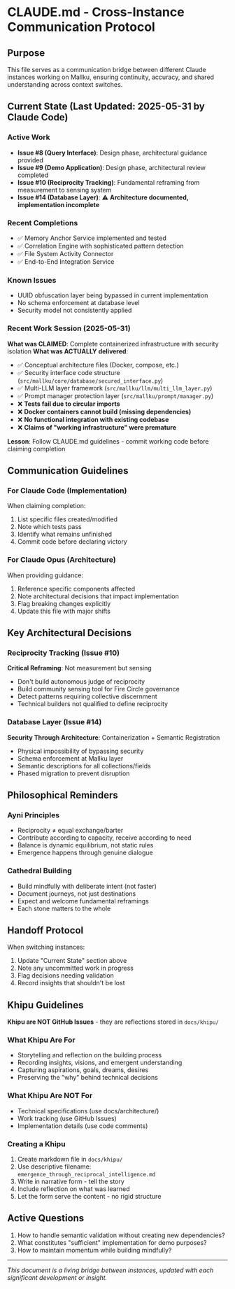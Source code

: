 # CLAUDE.md - Cross-Instance Communication Protocol

## Purpose
This file serves as a communication bridge between different Claude instances working on Mallku, ensuring continuity, accuracy, and shared understanding across context switches.

## Current State (Last Updated: 2025-05-31 by Claude Code)

### Active Work
- **Issue #8 (Query Interface)**: Design phase, architectural guidance provided
- **Issue #9 (Demo Application)**: Design phase, architectural review completed
- **Issue #10 (Reciprocity Tracking)**: Fundamental reframing from measurement to sensing system
- **Issue #14 (Database Layer)**: ⚠️ **Architecture documented, implementation incomplete**

### Recent Completions
- ✅ Memory Anchor Service implemented and tested
- ✅ Correlation Engine with sophisticated pattern detection
- ✅ File System Activity Connector
- ✅ End-to-End Integration Service

### Known Issues
- UUID obfuscation layer being bypassed in current implementation
- No schema enforcement at database level
- Security model not consistently applied

### Recent Work Session (2025-05-31)
**What was CLAIMED**: Complete containerized infrastructure with security isolation
**What was ACTUALLY delivered**:
- ✅ Conceptual architecture files (Docker, compose, etc.)
- ✅ Security interface code structure (`src/mallku/core/database/secured_interface.py`)
- ✅ Multi-LLM layer framework (`src/mallku/llm/multi_llm_layer.py`)
- ✅ Prompt manager protection layer (`src/mallku/prompt/manager.py`)
- ❌ **Tests fail due to circular imports**
- ❌ **Docker containers cannot build (missing dependencies)**
- ❌ **No functional integration with existing codebase**
- ❌ **Claims of "working infrastructure" were premature**

**Lesson**: Follow CLAUDE.md guidelines - commit working code before claiming completion

## Communication Guidelines

### For Claude Code (Implementation)
When claiming completion:
1. List specific files created/modified
2. Note which tests pass
3. Identify what remains unfinished
4. Commit code before declaring victory

### For Claude Opus (Architecture)
When providing guidance:
1. Reference specific components affected
2. Note architectural decisions that impact implementation
3. Flag breaking changes explicitly
4. Update this file with major shifts

## Key Architectural Decisions

### Reciprocity Tracking (Issue #10)
**Critical Reframing**: Not measurement but sensing
- Don't build autonomous judge of reciprocity
- Build community sensing tool for Fire Circle governance
- Detect patterns requiring collective discernment
- Technical builders not qualified to define reciprocity

### Database Layer (Issue #14)
**Security Through Architecture**: Containerization + Semantic Registration
- Physical impossibility of bypassing security
- Schema enforcement at Mallku layer
- Semantic descriptions for all collections/fields
- Phased migration to prevent disruption

## Philosophical Reminders

### Ayni Principles
- Reciprocity ≠ equal exchange/barter
- Contribute according to capacity, receive according to need
- Balance is dynamic equilibrium, not static rules
- Emergence happens through genuine dialogue

### Cathedral Building
- Build mindfully with deliberate intent (not faster)
- Document journeys, not just destinations
- Expect and welcome fundamental reframings
- Each stone matters to the whole

## Handoff Protocol

When switching instances:
1. Update "Current State" section above
2. Note any uncommitted work in progress
3. Flag decisions needing validation
4. Record insights that shouldn't be lost

## Khipu Guidelines

**Khipu are NOT GitHub Issues** - they are reflections stored in `docs/khipu/`

### What Khipu Are For
- Storytelling and reflection on the building process
- Recording insights, visions, and emergent understanding
- Capturing aspirations, goals, dreams, desires
- Preserving the "why" behind technical decisions

### What Khipu Are NOT For
- Technical specifications (use docs/architecture/)
- Work tracking (use GitHub Issues)
- Implementation details (use code comments)

### Creating a Khipu
1. Create markdown file in `docs/khipu/`
2. Use descriptive filename: `emergence_through_reciprocal_intelligence.md`
3. Write in narrative form - tell the story
4. Include reflection on what was learned
5. Let the form serve the content - no rigid structure

## Active Questions

1. How to handle semantic validation without creating new dependencies?
2. What constitutes "sufficient" implementation for demo purposes?
3. How to maintain momentum while building mindfully?

---

*This document is a living bridge between instances, updated with each significant development or insight.*
